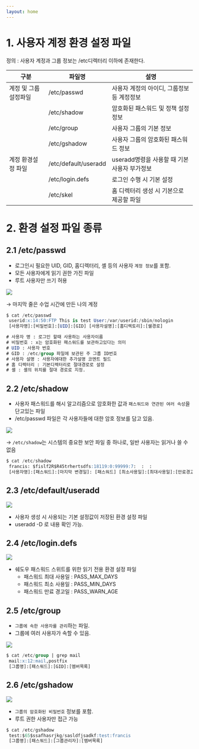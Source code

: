 ```yaml
---
layout: home
---
```


# 1. 사용자 계정 환경 설정 파일

정의 : 사용자 계정과 그룹 정보는 /etc디렉터리 이하에 존재한다.

| 구분 | 파일명 | 설명 |
| --- | --- | --- |
| 계정 및 그룹 설정파일 | /etc/passwd | 사용자 계정의 아이디, 그룹정보 등 계정정보 |
|  | /etc/shadow | 암호화된 패스워드 및 정책 설정 정보 |
|  | /etc/group | 사용자 그룹의 기본 정보 |
|  | /etc/gshadow | 사용자 그룹의 암호화된 패스워드 정보 |
| 계정 환경설정 파일 | /etc/default/useradd | useradd명령을 사용할 때 기본 사용자 부가정보 |
|  | /etc/login.defs | 로그인 수행 시 기본 설정 |
|  | /etc/skel | 홈 디렉터리 생성 시 기본으로 제공할 파일 |

# 2. **환경 설정 파일 종류**

## 2.1 **/etc/passwd**

- 로그인시 필요한 UID, GID, 홈디렉터리, 셸 등의 사용자 `계정 정보`를 포함.
- 모든 사용자에게 읽기 권한 가진 파일
- 루트 사용자만 쓰기 허용

<img src="images/3_01.png">

→ 마지막 줄은 수업 시간에 만든 나의 계정

```sql
$ cat /etc/passwd
 userid:x:14:50:FTP This is test User:/var/userid:/sbin/nologin
 [사용자명]:[비밀번호]:[UID]:[GID] [사용자설명]:[홈디렉토리]:[쉘경로]

# 사용자 명 : 로그인 할때 사용하는 사용자이름
# 비밀번호 : x는 암호화된 패스워드를 보관하고있다는 의미
# UID : 사용자 번호
# GID : /etc/group 파일에 보관된 주 그룹 ID번호
# 사용자 설명 : 사용자에대한 추가설명 코멘트 필드
# 홈 디렉터리 : 기본디렉터리로 절대경로로 설정
# 셸 : 셸의 위치를 절대 경로로 지정.
```

## 2.2 **/etc/shadow**

- 사용자 패스워드를 해시 알고리즘으로 암호화한 값과 `패스워드와 연관된 여러 속성`을 단고있는 파일
- /etc/passwd 파일은 각 사용자들에 대한 암호 정보를 담고 있음.

<img src="images/3_02.png">

→ `/etc/shadow`는 시스템의 중요한 보안 파일 중 하나로, 일반 사용자는 읽거나 쓸 수 없음

```sql
$ cat /etc/shadow
 francis: $fislf2R$R45trhertsdfs:18119:0:99999:7:  :  :
 [사용자명]:[패스워드]:[마지막 변경일]: [패스워드] [최소사용일]:[최대사용일]:[만료경고일]:[유예기간]:[만료일]
```

## 2.3 **/etc/default/useradd**

<img src="images/3_03.png">

- 사용자 생성 시 사용되는 기본 설정값이 저장된 환경 설정 파일
- useradd -D 로 내용 확인 가능.

## 2.4 **/etc/login.defs**

<img src="images/3_04.png">

- 쉐도우 패스워드 스위트를 위한 읽기 전용 환경 설정 파일
    - 패스워드 최대 사용일 : PASS_MAX_DAYS
    - 패스워드 최소 사용일 : PASS_MIN_DAYS
    - 패스워드 만료 경고일 : PASS_WARN_AGE

## 2.5 **/etc/group**

- `그룹에 속한 사용자를 관리`하는 파일.
- 그룹에 여러 사용자가 속할 수 있음.

<img src="images/3_05.png">

```sql
$ cat /etc/group | grep mail
 mail:x:12:mail,postfix
 [그룹명]:[패스워드]:[GID]:[멤버목록]
```

## 2.6 **/etc/gshadow**

<img src="images/3_06.png">

- `그룹의 암호화된 비밀번호` 정보를 포함.
- 루트 권한 사용자만 접근 가능

```sql
$ cat /etc/gshadow
 test:$65$ssafhasrjkg/sasldfjsadkf:test:francis
 [그룹명]:[패스워드]:[그룹관리자]:[멤버목록]
```